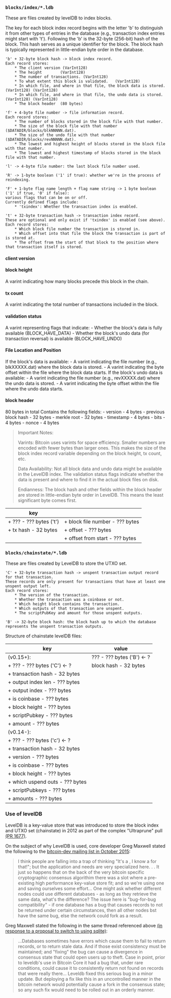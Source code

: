 ### `blocks/index/*.ldb`

These are files created by levelDB to index blocks.

The key for each block index record begins with the letter 'b' to distinguish it from other types of entries
in the database (e.g., transaction index entries might start with 't').
Following the 'b' is the 32-byte (256-bit) hash of the block. This hash serves as a unique identifier for the block.
The block hash is typically represented in little-endian byte order in the database.

    'b' + 32-byte block hash -> block index record. 
    Each record stores:
        * The client version (VarInt128)
        * The height        (VarInt128)
        * The number of transactions. (VarInt128)
        * To what extent this block is validated.   (VarInt128)
        * In which file, and where in that file, the block data is stored.  (VarInt128) (VarInt128)
        * In which file, and where in that file, the undo data is stored.   (VarInt128) (VarInt128)
        * The block header  (80 bytes)

    'f' + 4-byte file number -> file information record. 
    Each record stores:
        * The number of blocks stored in the block file with that number.
        * The size of the block file with that number ($DATADIR/blocks/blkNNNNN.dat).
        * The size of the undo file with that number ($DATADIR/blocks/revNNNNN.dat).
        * The lowest and highest height of blocks stored in the block file with that number.
        * The lowest and highest timestamp of blocks stored in the block file with that number.

    'l' -> 4-byte file number: the last block file number used.

    'R' -> 1-byte boolean ('1' if true): whether we're in the process of reindexing.

    'F' + 1-byte flag name length + flag name string -> 1 byte boolean ('1' if true, '0' if false):
    various flags that can be on or off.
    Currently defined flags include:
        * 'txindex': Whether the transaction index is enabled.

    't' + 32-byte transaction hash -> transaction index record.
    These are optional and only exist if 'txindex' is enabled (see above).
    Each record stores:
        * Which block file number the transaction is stored in.
        * Which offset into that file the block the transaction is part of is stored at.
        * The offset from the start of that block to the position where that transaction itself is stored.



#### client version

#### block height
A varint indicating how many blocks precede this block in the chain.

#### tx count
A varint indicating the total number of transactions included in the block.

#### validation status
A varint representing flags that indicate:
    - Whether the block's data is fully available (BLOCK_HAVE_DATA)
    - Whether the block's undo data (for transaction reversal) is available (BLOCK_HAVE_UNDO)

#### File Location and Position

If the block's data is available:
    - A varint indicating the file number (e.g., blkXXXXX.dat) where the block data is stored.
    - A varint indicating the byte offset within the file where the block data starts.
If the block's undo data is available:
    - A varint indicating the file number (e.g., revXXXXX.dat) where the undo data is stored.
    - A varint indicating the byte offset within the file where the undo data starts.


#### block header
80 bytes in total Contains the following fields:
    -   version                 -   4 bytes
    -   previous block hash     -   32 bytes
    -   merkle root             -   32 bytes
    -   timestamp               -   4 bytes
    -   bits                    -   4 bytes
    -   nonce                   -   4 bytes

>   Important Notes:
>
>   Varints:
>       Bitcoin uses varints for space efficiency. 
>       Smaller numbers are encoded with fewer bytes than larger ones. 
>       This makes the size of the block index record variable depending on the block height, tx count, etc.
>
>   Data Availability:
>       Not all block data and undo data might be available in the LevelDB index. 
>       The validation status flags indicate whether the data is present and where 
>       to find it in the actual block files on disk.
>
>   Endianness:
>       The block hash and other fields within the block header are stored in little-endian byte order in LevelDB. 
>       This means the least significant byte comes first.


|key                                            |                                       |
|-----------------------------------------------|---------------------------------------|
|   + ???           - ??? bytes ('t')           |   + block file number - ??? bytes     |
|   + tx hash       - 32 bytes                  |   + offset            - ??? bytes     |
|                                               |   + offset from start - ??? bytes     |

### `blocks/chainstate/*.ldb`
These are files created by LevelDB to store the UTXO set.

    'C' + 32-byte transaction hash -> unspent transaction output record for that transaction.
    These records are only present for transactions that have at least one unspent output left.
    Each record stores:
        * The version of the transaction.
        * Whether the transaction was a coinbase or not.
        * Which height block contains the transaction.
        * Which outputs of that transaction are unspent.
        * The scriptPubKey and amount for those unspent outputs.

    'B' -> 32-byte block hash: the block hash up to which the database represents the unspent transaction outputs.

Structure of chainstate levelDB files:

|key                                                | value                                         |
|---------------------------------------------------|-----------------------------------------------|
|(v0.15+):                                          |   ???             - ??? bytes ('B') <- ?      |
|    + ???                  - ??? bytes ('C') <- ?  |   block hash      - 32 bytes                  |
|    + transaction hash     - 32 bytes              |                                               |
|    + output index len     - ??? bytes             |                                               |
|    + output index         - ??? bytes             |                                               |
|    + is coinbase          - ??? bytes             |                                               |
|    + block height         - ??? bytes             |                                               |
|    + scriptPubkey         - ??? bytes             |                                               |
|    + amount               - ??? bytes             |                                               |
|(v0.14-):                                          |                                               |
|    + ???                  - ??? bytes ('c') <- ?  |                                               |
|    + transaction hash     - 32 bytes              |                                               |
|    + version              - ??? bytes             |                                               |
|    + is coinbase          - ??? bytes             |                                               |
|    + block height         - ??? bytes             |                                               |
|    + which uspend outs    - ??? bytes             |                                               |
|    + scriptPubkeys        - ??? bytes             |                                               |
|    + amounts              - ??? bytes             |                                               |

### Use of levelDB
LevelDB is a key-value store that was introduced to store the block index and UTXO set (chainstate) in 2012 as part of the complex "Ultraprune" pull [(PR 1677)](https://github.com/bitcoin/bitcoin/pull/1677/commits).

On the subject of why LevelDB is used, core developer Greg Maxwell stated the following to the [bitcoin-dev mailing list in October 2015](https://bitcoin-development.narkive.com/XAPoxKZU/patch-switching-bitcoin-core-to-sqlite-db):
> I think people are falling into a trap of thinking "It's a <database>, I know a <black box> for that!"; 
> but the application and needs are very specialized here. . . 
> It just so happens that on the back of the very bitcoin specific cryptographic consensus algorithim
> there was a slot where a pre-existing high performance key-value store fit; 
> and so we're using one and saving ourselves some effort...
> One might ask whether different nodes could use different databases - as long as they retrieve the same data, what's the difference? 
> The issue here is "bug-for-bug compatibility" - if one database has a bug that causes records to not be returned under certain circumstances, then all other nodes bst have the same bug, else the network could fork as a result.

Greg Maxwell stated the following in the same thread referenced above [(in response to a proposal to switch to using sqlite)](https://bitcoin-development.narkive.com/XAPoxKZU/patch-switching-bitcoin-core-to-sqlite-db):
> ...Databases sometimes have errors which cause them to fail to return records, or to return stale data. 
> And if those exist consistency must be maintained;
> and "fixing" the bug can cause a divergence in consensus state that could open users up to theft.
> Case in point, prior to leveldb's use in Bitcoin Core it had a bug that, under rare conditions,
> could cause it to consistently return not found on records that were really there...
> Leveldb fixed this serious bug in a minor update.
> But deploying a fix like this in an uncontrolled manner in the bitcoin network would potentially cause a fork in the consensus state; so any such fix would need to be rolled out in an orderly manner.
